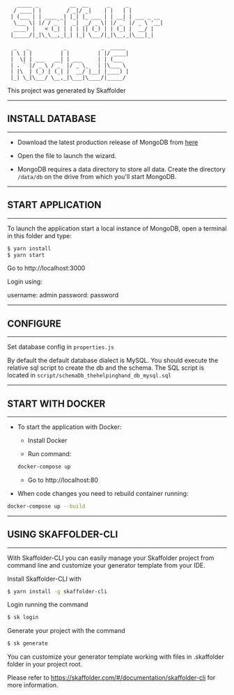 
```
   _____ _          __  __      _     _           
  / ____| |        / _|/ _|    | |   | |          
 | (___ | | ____ _| |_| |_ ___ | | __| | ___ _ __ 
  \___ \| |/ / _` |  _|  _/ _ \| |/ _` |/ _ \ '__|
  ____) |   < (_| | | | || (_) | | (_| |  __/ |   
 |_____/|_|\_\__,_|_| |_| \___/|_|\__,_|\___|_|   

  _   _           _           _  _____ 
 | \ | |         | |         | |/ ____|
 |  \| | ___   __| | ___     | | (___  
 | . ` |/ _ \ / _` |/ _ \_   | |\___ \ 
 | |\  | (_) | (_| |  __/ |__| |____) |
 |_| \_|\___/ \__,_|\___|\____/|_____/ 
```

This project was generated by Skaffolder

--------------
## INSTALL DATABASE
--------------

* Download the latest production release of MongoDB from [here](https://www.mongodb.com/download-center?_ga=2.123194891.1822248697.1522395660-2086062422.1522395660#production)

* Open the file to launch the wizard.

* MongoDB requires a data directory to store all data. Create the directory `/data/db` on the drive from which you'll start MongoDB.

--------------
## START APPLICATION
--------------

To launch the application start a local instance of MongoDB, open a terminal in this folder and type:
``` bash
$ yarn install
$ yarn start
```

Go to http://localhost:3000

Login using:

username:   admin
password:   password

--------------
## CONFIGURE
--------------

Set database config in `properties.js`

By default the default database dialect is MySQL.
You should execute the relative sql script to create the db and the schema.
The SQL script is located in  `script/schemaDb_thehelpinghand_db_mysql.sql` 

--------------
## START WITH DOCKER
--------------

* To start the application with Docker:

    * Install Docker

    * Run command:
    ``` bash
    docker-compose up
    ```
    * Go to http://localhost:80


* When code changes you need to rebuild container running:
``` bash
docker-compose up --build
```

--------------
## USING SKAFFOLDER-CLI
--------------

With Skaffolder-CLI you can easily manage your Skaffolder project from command line and customize your generator template from your IDE.

Install Skaffolder-CLI with
``` bash
$ yarn install -g skaffolder-cli
```

Login running the command
``` bash
$ sk login
```

Generate your project with the command
``` bash
$ sk generate
```

You can customize your generator template working with files in .skaffolder folder in your project root.

Please refer to https://skaffolder.com/#/documentation/skaffolder-cli for more information.

